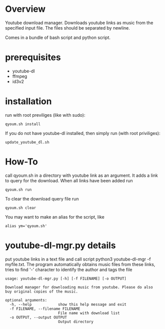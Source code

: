 # Overview
Youtube download manager. Downloads youtube links as music from the specified input file. The files should be separated by newline.

Comes in a bundle of bash script and python script.

# prerequisites
 - youtube-dl
 - ffmpeg
 - id3v2

# installation
run with root previliges (like with sudo):
```
qyoum.sh install
```

If you do not have youtube-dl installed, then simply run (with root priviliges):
```
update_youtube_dl.sh
```

# How-To
call qyoum.sh in a directory with youtube link as an argument. It adds a link to query for the download.
When all links have been added run
```
qyoum.sh run
```

To clear the download query file run
```
qyoum.sh clear
```

You may want to make an alias for the script, like
```
alias ym='qyoum.sh'
```
 
# youtube-dl-mgr.py details
put youtube links in a text file and call script python3 youtube-dl-mgr -f myfile.txt. The program automatically obtains music files from these links, tries to find '-' character to identify the author and tags the file


```
usage: youtube-dl-mgr.py [-h] [-f FILENAME] [-o OUTPUT]

Download manager for downloading music from youtube. Please do also buy original copies of the music.

optional arguments:
  -h, --help            show this help message and exit
  -f FILENAME, --filename FILENAME
                        File name with download list
  -o OUTPUT, --output OUTPUT
                        Output directory
```
